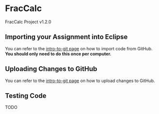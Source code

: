 # FracCalc
FracCalc Project v1.2.0

## Importing your Assignment into Eclipse
You can refer to the [intro-to-git page](https://github.com/WilcoxAPCS/intro-to-git/blob/master/README.md#importing-your-assignment-into-eclipse)
on how to import code from GitHub. **You should only need to do this once per computer.**

## Uploading Changes to GitHub
You can refer to the
[intro-to-git page](https://github.com/WilcoxAPCS/intro-to-git/blob/master/README.md#uploading-your-changes-to-github)
on how to upload changes to GitHub.

## Testing Code
TODO